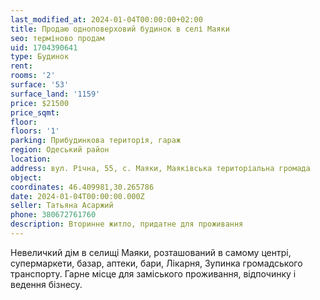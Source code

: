 ```yaml
---
last_modified_at: 2024-01-04T00:00:00+02:00
title: Продаю одноповерховий будинок в селі Маяки
seo: терміново продам
uid: 1704390641
type: Будинок
rent:
rooms: '2'
surface: '53'
surface_land: '1159'
price: $21500
price_sqmt:
floor:
floors: '1'
parking: Прибудинкова територія, гараж
region: Одеський район
location:
address: вул. Річна, 55, с. Маяки, Маяківська територіальна громада
object:
coordinates: 46.409981,30.265786
date: 2024-01-04T00:00:00.000Z
seller: Татьяна Асаржий
phone: 380672761760
description: Вторинне житло, придатне для проживання
---
```


Невеличкий дім в селищі Маяки, розташований в самому центрі, супермаркети, базар, аптеки, бари, Лікарня, Зупинка громадського транспорту. Гарне місце для заміського проживання, відпочинку і ведення бізнесу.

